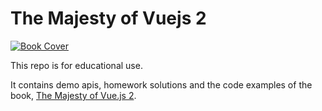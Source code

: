 # The Majesty of Vuejs 2

[![Book Cover](https://s3.amazonaws.com/titlepages.leanpub.com/vuejs2/large?1476162030)](https://leanpub.com/vuejs2)

This repo is for educational use.

It contains demo apis, homework solutions and the code examples of the book, [The Majesty of Vue.js 2](https://leanpub.com/vuejs2).
